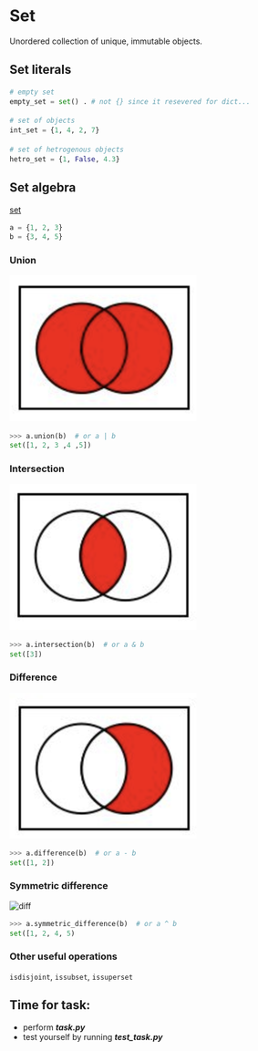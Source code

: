 # Set
Unordered collection of unique, immutable objects.
## Set literals
```python
# empty set
empty_set = set() . # not {} since it resevered for dict...

# set of objects
int_set = {1, 4, 2, 7}

# set of hetrogenous objects
hetro_set = {1, False, 4.3}
```
## Set algebra
[set](https://docs.python.org/3.7/library/stdtypes.html?highlight=set#set)
```python
a = {1, 2, 3}
b = {3, 4, 5}
```
### Union
![unioun](/images/p17-union.png)
```python
>>> a.union(b)  # or a | b
set([1, 2, 3 ,4 ,5])
```
### Intersection
![intersect](/images/p17-intersect.png)
```python
>>> a.intersection(b)  # or a & b
set([3])
```
### Difference
![diff](/images/p17-difference.png)
```python
>>> a.difference(b)  # or a - b
set([1, 2])
```
### Symmetric difference
![diff](/images/p17-symmetric-difference.png)
```python
>>> a.symmetric_difference(b)  # or a ^ b
set([1, 2, 4, 5)
```
### Other useful operations
```isdisjoint```, ```issubset```, ```issuperset```
## Time for task:
 - perform ***task.py***
 - test yourself by running ***test_task.py***
<!--stackedit_data:
eyJoaXN0b3J5IjpbLTgyMDA5NTg5NiwtMTkzNDIwNDQ4M119
-->